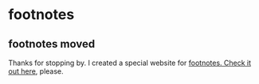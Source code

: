 # footnotes


## footnotes moved

Thanks for stopping by. I created a special website for [footnotes. Check it out here](https://cheret.tech/footnotes), please.

